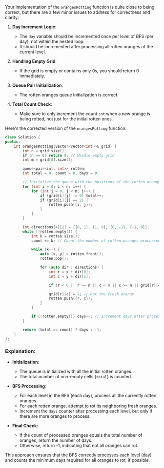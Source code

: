 Your implementation of the `orangesRotting` function is quite close to being correct, but there are a few minor issues to address for correctness and clarity:

1. **Day Increment Logic**:
   - The `day` variable should be incremented once per level of BFS (per day), not within the nested loop.
   - It should be incremented after processing all rotten oranges of the current level.

2. **Handling Empty Grid**:
   - If the grid is empty or contains only 0s, you should return 0 immediately.

3. **Queue Pair Initialization**:
   - The rotten oranges queue initialization is correct.

4. **Total Count Check**:
   - Make sure to only increment the count `cnt` when a new orange is being rotted, not just for the initial rotten ones.

Here's the corrected version of the `orangesRotting` function:

```cpp
class Solution {
public:
    int orangesRotting(vector<vector<int>>& grid) {
        int n = grid.size();
        if (n == 0) return 0; // Handle empty grid
        int m = grid[0].size();

        queue<pair<int, int>> rotten;
        int total = 0, count = 0, days = 0;

        // Initialize the queue with the positions of the rotten oranges and count the total oranges
        for (int i = 0; i < n; i++) {
            for (int j = 0; j < m; j++) {
                if (grid[i][j] != 0) total++;
                if (grid[i][j] == 2) {
                    rotten.push({i, j});
                }
            }
        }

        int directions[4][2] = {{0, 1}, {1, 0}, {0, -1}, {-1, 0}};
        while (!rotten.empty()) {
            int k = rotten.size();
            count += k; // Count the number of rotten oranges processed

            while (k--) {
                auto [x, y] = rotten.front();
                rotten.pop();

                for (auto dir : directions) {
                    int r = x + dir[0];
                    int c = y + dir[1];

                    if (r < 0 || r >= n || c < 0 || c >= m || grid[r][c] != 1) continue;

                    grid[r][c] = 2; // Rot the fresh orange
                    rotten.push({r, c});
                }
            }

            if (!rotten.empty()) days++; // Increment days after processing one level
        }

        return (total == count) ? days : -1;
    }
};
```

### Explanation:
- **Initialization**:
  - The queue is initialized with all the initial rotten oranges.
  - The total number of non-empty cells (`total`) is counted.

- **BFS Processing**:
  - For each level in the BFS (each day), process all the currently rotten oranges.
  - For each rotten orange, attempt to rot its neighboring fresh oranges.
  - Increment the `days` counter after processing each level, but only if there are more oranges to process.

- **Final Check**:
  - If the count of processed oranges equals the total number of oranges, return the number of days.
  - Otherwise, return -1, indicating that not all oranges can rot.

This approach ensures that the BFS correctly processes each level (day) and counts the minimum days required for all oranges to rot, if possible.